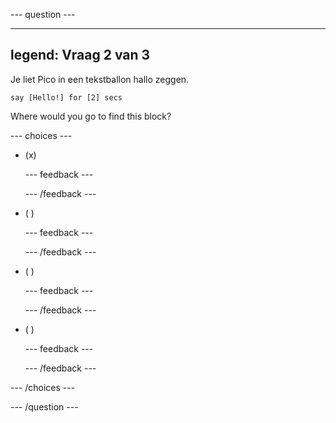 \--- question ---

---

## legend: Vraag 2 van 3

Je liet Pico in een tekstballon hallo zeggen.

```blocks3
say [Hello!] for [2] secs
```

Where would you go to find this block?

\--- choices ---

- (x)

  \--- feedback ---

  \--- /feedback ---

- ( )

  \--- feedback ---

  \--- /feedback ---

- ( )

  \--- feedback ---

  \--- /feedback ---

- ( )

  \--- feedback ---

  \--- /feedback ---

\--- /choices ---

\--- /question ---
